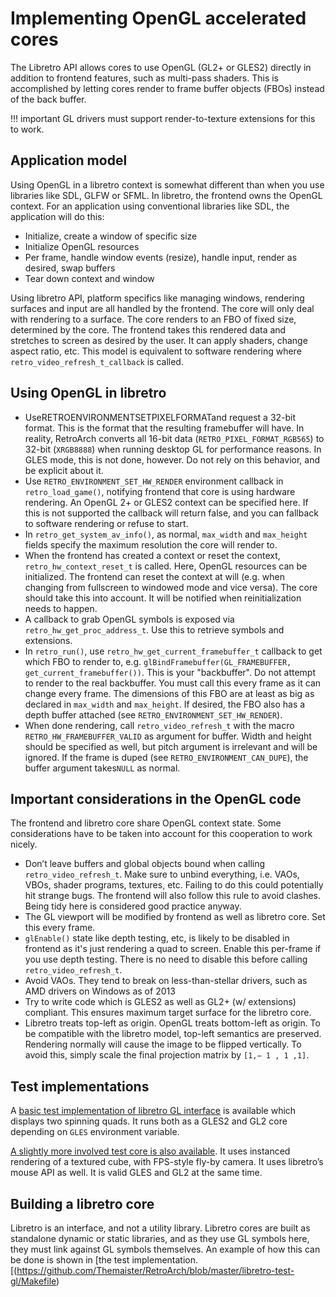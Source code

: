 # Implementing OpenGL accelerated cores

The Libretro API allows cores to use OpenGL (GL2+ or GLES2) directly in addition to frontend features, such as multi-pass shaders. This is accomplished by letting cores render to frame buffer objects (FBOs) instead of the back buffer.

!!! important
    GL drivers must support render-to-texture extensions for this to work.


## Application model

Using OpenGL in a libretro context is somewhat different than when you use libraries like SDL, GLFW or SFML. In libretro, the frontend owns the OpenGL context. For an application using conventional libraries like SDL, the application will do this:

  - Initialize, create a window of specific size
  - Initialize OpenGL resources
  - Per frame, handle window events (resize), handle input, render as desired, swap buffers
  - Tear down context and window

Using libretro API, platform specifics like managing windows, rendering surfaces and input are all handled by the frontend. The core will only deal with rendering to a surface. The core renders to an FBO of fixed size, determined by the core. The frontend takes this rendered data and stretches to screen as desired by the user. It can apply shaders, change aspect ratio, etc. This model is equivalent to software rendering where `retro_video_refresh_t_callback` is called.

## Using OpenGL in libretro

  - UseRETROENVIRONMENTSETPIXELFORMATand request a 32-bit format. This is the format that the resulting framebuffer will have. In reality, RetroArch converts all 16-bit data (`RETRO_PIXEL_FORMAT_RGB565`) to 32-bit (`XRGB8888`) when running desktop GL for performance reasons. In GLES mode, this is not done, however. Do not rely on this behavior, and be explicit about it.
  - Use `RETRO_ENVIRONMENT_SET_HW_RENDER` environment callback in `retro_load_game()`, notifying frontend that core is using hardware rendering. An OpenGL 2+ or GLES2 context can be specified here. If this is not supported the callback will return false, and you can fallback to software rendering or refuse to start.
  - In `retro_get_system_av_info()`, as normal, `max_width` and `max_height` fields specify the maximum resolution the core will render to.
  - When the frontend has created a context or reset the context, `retro_hw_context_reset_t` is called. Here, OpenGL resources can be initialized. The frontend can reset the context at will (e.g. when changing from fullscreen to windowed mode and vice versa). The core should take this into account. It will be notified when reinitialization needs to happen.
  - A callback to grab OpenGL symbols is exposed via `retro_hw_get_proc_address_t`. Use this to retrieve symbols and extensions.
  - In `retro_run()`, use `retro_hw_get_current_framebuffer_t` callback to get which FBO to render to, e.g. `glBindFramebuffer(GL_FRAMEBUFFER, get_current_framebuffer())`. This is your "backbuffer". Do not attempt to render to the real backbuffer. You must call this every frame as it can change every frame. The dimensions of this FBO are at least as big as declared in `max_width` and `max_height`. If desired, the FBO also has a depth buffer attached (see `RETRO_ENVIRONMENT_SET_HW_RENDER`).
  - When done rendering, call `retro_video_refresh_t` with the macro `RETRO_HW_FRAMEBUFFER_VALID` as argument for buffer. Width and height should be specified as well, but pitch argument is irrelevant and will be ignored. If the frame is duped (see `RETRO_ENVIRONMENT_CAN_DUPE`), the buffer argument takes`NULL` as normal.

## Important considerations in the OpenGL code

The frontend and libretro core share OpenGL context state. Some considerations have to be taken into account for this cooperation to work nicely.

  - Don’t leave buffers and global objects bound when calling `retro_video_refresh_t`. Make sure to unbind everything, i.e. VAOs, VBOs, shader programs, textures, etc. Failing to do this could potentially hit strange bugs. The frontend will also follow this rule to avoid clashes. Being tidy here is considered good practice anyway.
  - The GL viewport will be modified by frontend as well as libretro core. Set this every frame.
  - `glEnable()` state like depth testing, etc, is likely to be disabled in frontend as it's just rendering a quad to screen. Enable this per-frame if you use depth testing. There is no need to disable this before calling `retro_video_refresh_t`.
  - Avoid VAOs. They tend to break on less-than-stellar drivers, such as AMD drivers on Windows as of 2013
  - Try to write code which is GLES2 as well as GL2+ (w/ extensions) compliant. This ensures maximum target surface for the libretro core.
  - Libretro treats top-left as origin. OpenGL treats bottom-left as origin. To be compatible with the libretro model, top-left semantics are preserved. Rendering normally will cause the image to be flipped vertically. To avoid this, simply scale the final projection matrix by `[1,− 1 , 1 ,1]`.

## Test implementations

A [basic test implementation of libretro GL interface](https://github.com/Themaister/RetroArch/tree/master/libretro-test-gl) is available which displays two spinning quads. It runs both as a GLES2 and GL2 core depending on `GLES` environment variable.

[A slightly more involved test core is also available](https://bitbucket.org/Themaister/libretro-gl). It uses instanced rendering of a textured cube, with FPS-style fly-by camera. It uses libretro’s mouse API as well. It is valid GLES and GL2 at the same time.

## Building a libretro core

Libretro is an interface, and not a utility library. Libretro cores are built as standalone dynamic or static libraries, and as they use GL symbols here,
they must link against GL symbols themselves. An example of how this can be done is shown in [the test implementation.[(https://github.com/Themaister/RetroArch/blob/master/libretro-test-gl/Makefile)


